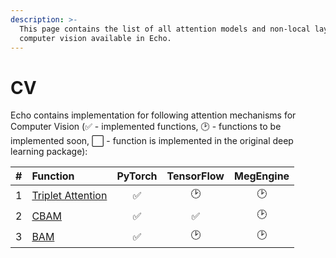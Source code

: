 ```yaml
---
description: >-
  This page contains the list of all attention models and non-local layers for
  computer vision available in Echo.
---
```


# CV

Echo contains implementation for following attention mechanisms for Computer Vision \(✅ - implemented functions, 🕑 - functions to be implemented soon, ⬜ - function is implemented in the original deep learning package\):

| \# | Function | PyTorch | TensorFlow | MegEngine |
| :---: | :--- | :---: | :---: | :---: |
| 1 | [Triplet Attention](https://arxiv.org/abs/2010.03045) | ✅ | 🕑 | 🕑 |
| 2 | [CBAM](https://openaccess.thecvf.com/content_ECCV_2018/html/Sanghyun_Woo_Convolutional_Block_Attention_ECCV_2018_paper.html) | ✅ | ✅ | 🕑 |
| 3 | [BAM](http://bmvc2018.org/contents/papers/0092.pdf) | ✅ | 🕑 | 🕑 |

